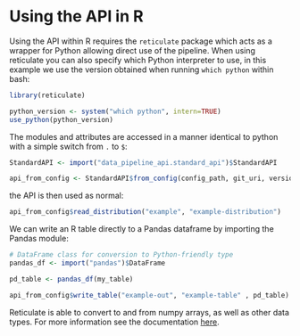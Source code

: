# Using the API in R

Using the API within R requires the `reticulate` package which acts as a wrapper for Python allowing direct use of the pipeline.
When using reticulate you can also specify which Python interpreter to use, in this example we use the version obtained when running `which python` within bash:

```R
library(reticulate)

python_version <- system("which python", intern=TRUE)
use_python(python_version)
```

The modules and attributes are accessed in a manner identical to python with a simple switch from `.` to `$`:

```R
StandardAPI <- import("data_pipeline_api.standard_api")$StandardAPI

api_from_config <- StandardAPI$from_config(config_path, git_uri, version)

```

the API is then used as normal:

```R
api_from_config$read_distribution("example", "example-distribution")
```

We can write an R table directly to a Pandas dataframe by importing the Pandas module:

```R
# DataFrame class for conversion to Python-friendly type
pandas_df <- import("pandas")$DataFrame

pd_table <- pandas_df(my_table)

api_from_config$write_table("example-out", "example-table" , pd_table)
```

Reticulate is able to convert to and from numpy arrays, as well as other data types. For more information see the documentation [here](https://rstudio.github.io/reticulate/).